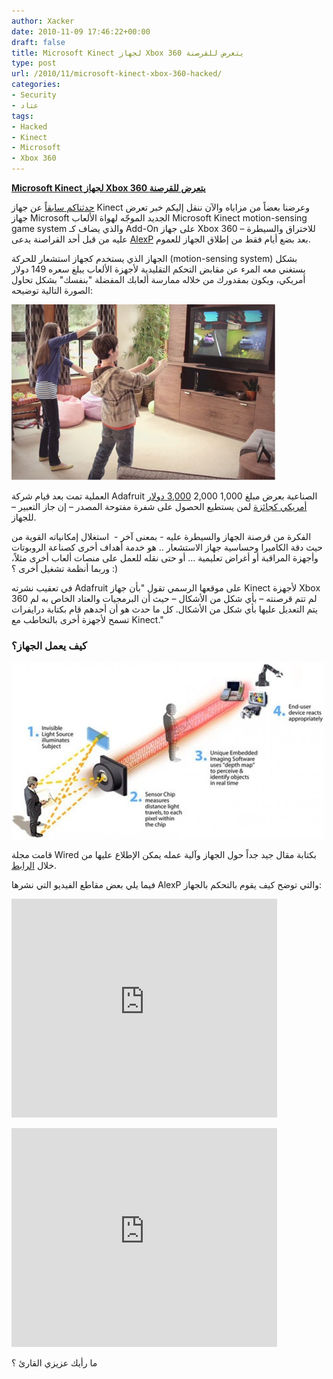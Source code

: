 ```yaml
---
author: Xacker
date: 2010-11-09 17:46:22+00:00
draft: false
title: Microsoft Kinect لجهاز Xbox 360 يتعرض للقرصنة
type: post
url: /2010/11/microsoft-kinect-xbox-360-hacked/
categories:
- Security
- عتاد
tags:
- Hacked
- Kinect
- Microsoft
- Xbox 360
---
```


**[Microsoft Kinect لجهاز Xbox 360 يتعرض للقرصنة](https://www.it-scoop.com/2010/11/microsoft-kinect-xbox-360-hacked)**




[حدثناكم سابقاً](https://www.it-scoop.com/2010/06/microsoft-kinect-unveiled/) عن جهاز Kinect وعرضنا بعضاً من مزاياه والآن ننقل إليكم خبر تعرض جهاز Microsoft الجديد الموجّه لهواة الألعاب Microsoft Kinect motion-sensing game system والذي يضاف كـ Add-On على جهاز Xbox 360 – للاختراق والسيطرة عليه من قبل أحد القراصنة يدعى [AlexP](http://nuigroup.com/forums/viewthread/11154/) بعد بضع أيام فقط من إطلاق الجهاز للعموم.


الجهاز الذي يستخدم كجهاز استشعار للحركة (motion-sensing system) بشكل يستغني معه المرء عن مقابض التحكم التقليدية لأجهزة الألعاب يبلغ سعره 149 دولار أمريكي، ويكون بمقدورك من خلاله ممارسة ألعابك المفضلة "بنفسك" بشكل تحاول الصورة التالية توضيحه:


![](32abc439-aa48-48bc-863d-f5ca00297f93.JPG?v=1#whyKinect_bodyFreeGaming.JPG)



العملية تمت بعد قيام شركة Adafruit الصناعية بعرض مبلغ 1,000 2,000 [3,000 دولار أمريكي كجائزة](http://www.adafruit.com/blog/2010/11/08/the-bounty-is-now-3k-software-giant-says-engineers-linking-of-camera-based-system-to-windows-7-pc-does-not-constitute-hacking/) لمن يستطيع الحصول على شفرة مفتوحة المصدر – إن جاز التعبير – للجهاز.

الفكرة من قرصنة الجهاز والسيطرة عليه - بمعنى آخر -  استغلال إمكانياته القوية من حيث دقة الكاميرا وحساسية جهاز الاستشعار .. هو خدمة أهداف أخرى كصناعة الروبوتات وأجهزة المراقبة أو أغراض تعليمية ... أو حتى نقله للعمل على منصات ألعاب أخرى مثلاً، وربما أنظمة تشغيل أخرى ؟ :)

في تعقيب نشرته Adafruit على موقعها الرسمي تقول "بأن جهاز Kinect لأجهزة Xbox 360 لم تتم قرصنته – بأي شكل من الأشكال – حيث أن البرمجيات والعتاد الخاص به لم يتم التعديل عليها بأي شكل من الأشكال. كل ما حدث هو أن أحدهم قام بكتابة درايفرات تسمح لأجهزة أخرى بالتخاطب مع Kinect."

<!-- more -->


### **كيف يعمل الجهاز؟**




![](Canesta-howitworks1.jpg)



قامت مجلة Wired بكتابة مقال جيد جداً حول الجهاز وآلية عمله يمكن الإطلاع عليها من خلال [الرابط](http://www.wired.com/gadgetlab/2010/11/tonights-release-xbox-kinect-how-does-it-work/).

فيما يلي بعض مقاطع الفيديو التي نشرها AlexP والتي توضح كيف يقوم بالتحكم بالجهاز:



<object classid="clsid:d27cdb6e-ae6d-11cf-96b8-444553540000" width="425" codebase="http://download.macromedia.com/pub/shockwave/cabs/flash/swflash.cab#version=6,0,40,0" height="350"><embed width="425" src="http://www.youtube.com/v/DkODbZwGinQ&feature" type="application/x-shockwave-flash" height="350"> </embed></object>



<object classid="clsid:d27cdb6e-ae6d-11cf-96b8-444553540000" width="425" codebase="http://download.macromedia.com/pub/shockwave/cabs/flash/swflash.cab#version=6,0,40,0" height="350"><embed width="425" src="http://www.youtube.com/v/18vSblw5SNk&feature" type="application/x-shockwave-flash" height="350"></embed></object>

ما رأيك عزيزي القارئ ؟

